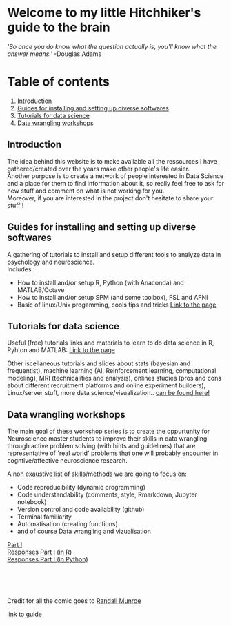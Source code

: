 # Welcome to my little Hitchhiker's guide to the brain

_'So once you do know what the question actually is, you'll know what the answer means.'_     -Douglas Adams  



# Table of contents
1. [Introduction](#intro)
2. [Guides for installing and setting up diverse softwares](#install)
3. [Tutorials for data science](#tutos)
4. [Data wrangling workshops](#work)

## Introduction <a name="intro"></a>
The idea behind this website is to make available all the ressources I have gathered/created over the years make other people's life easier. </br>
Another purpose is to create a network of people interested in Data Science and a place for them to find information about it, so really feel free to ask for new stuff and comment on what is not working for you. <br/>
Moreover, if you are interested in the project don't hesitate to share your stuff !

## Guides for installing and setting up diverse softwares <a name="install"></a>
A gathering of tutorials to install and setup different tools to analyze data in psychology and neuroscience.<br/>
Includes : </br>
- How to install and/or setup R, Python (with Anaconda) and MATLAB/Octave
- How to install and/or setup SPM (and some toolbox), FSL and AFNI
- Basic of linux/Unix progamming, cools tips and tricks
[Link to the page](https://munoztd0.github.io/Hitchhikers_guide_to_the_brain/install)  </br>


## Tutorials for data science <a name="tutos"></a>
Useful (free) tutorials links and materials to learn to do data science in R, Pyhton and MATLAB: [Link to the page](https://munoztd0.github.io/Hitchhikers_guide_to_the_brain/links)   </br>

Other iscellaneous tutorials and slides about stats (bayesian and frequentist), machine learning (AI, Reinforcement learning, computational modeling), MRI (technicalities and analysis), onlines studies (pros and cons about different recruitment platforms and online experiment builders), Linux/server stuff, more data science/visualization.. [can be found here!](https://github.com/munoztd0/Hitchhikers_guide_to_the_brain/tree/gh-pages/tutos)

## Data wrangling workshops  <a name="work"></a>
The main goal of these workshop series is to create the oppurtunity for Neuroscience master students to improve their skills in data wrangling through active problem solving (with hints and guidelines) that are representative of 'real world' problems that one will probably encounter in cogntive/affective neuroscience research.  </br>

A non exaustive list of skills/methods we are going to focus on: 
  - Code reproducibility (dynamic programming)
  - Code understandability (comments, style, Rmarkdown, Jupyter notebook)
  - Version control and code availability (github)
  - Terminal familiarity
  - Automatisation (creating functions)
  - and of course Data wrangling and vizualisation

[Part I](https://munoztd0.github.io/Data_Wrangling_NeuroMaster/) </br>
[Responses Part I (in R) ](https://munoztd0.github.io/Response_work1/)  </br>
[Responses Part I (in Python)](https://github.com/munoztd0/Response_work1/blob/main/responses.ipynb)  </br>

 </br> </br> </br>

Credit for all the comic goes to [Randall Munroe](https://xkcd.com/)   </br>

[link to guide](https://munoztd0.github.io/Hitchhikers_guide_to_the_brain/)   </br>

